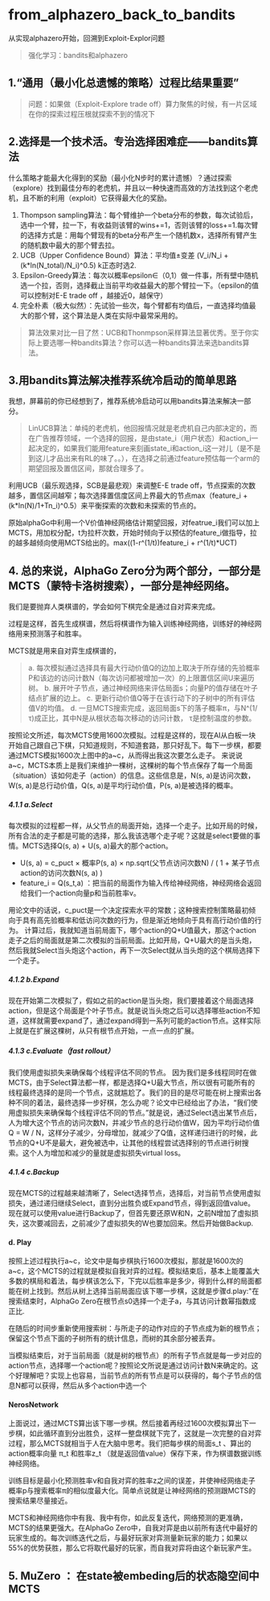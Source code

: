 # from_alphazero_back_to_bandits
 从实现alphazero开始，回溯到Exploit-Explor问题
>强化学习：bandits和alphazero

## 1.“通用（最小化总遗憾的策略）过程比结果重要”

>问题：如果做（Exploit-Explore trade off）算力聚焦的时候，有一片区域在你的探索过程压根就探索不到的情况下

## 2.选择是一个技术活。专治选择困难症——bandits算法

什么策略才能最大化得到的奖励（最小化N步时的累计遗憾）？通过探索（explore）找到最佳分布的老虎机，并且以一种快速而高效的方法找到这个老虎机，且不断的利用（exploit）它获得最大化的奖励。

1. Thompson sampling算法：每个臂维护一个beta分布的参数，每次试验后，选中一个臂，拉一下，有收益则该臂的wins+=1，否则该臂的loss+=1.每次臂的选择方式是：用每个臂现有的beta分布产生一个随机数x，选择所有臂产生的随机数中最大的那个臂去拉。
2. UCB（Upper Confidence Bound）算法：平均值±变差 (V_i/N_i + (k*ln(N_total)/N_i)^0.5) k正态时选2.
3. Epsilon-Greedy算法：每次以概率epsilon∈（0,1）做一件事，所有壁中随机选一个拉，否则，选择截止当前平均收益最大的那个臂拉一下。（epsilon的值可以控制对E-E trade off ，越接近0，越保守）
4. 完全朴素（极大似然）：先试验一些次，每个臂都有均值后，一直选择均值最大的那个臂，这个算法是人类在实际中最常采用的。

>算法效果对比一目了然：UCB和Thonmpson采样算法显著优秀。至于你实际上要选哪一种bandits算法？你可以选一种bandits算法来选bandits算法。

## 3.用bandits算法解决推荐系统冷启动的简单思路

我想，屏幕前的你已经想到了，推荐系统冷启动可以用bandits算法来解决一部分。
>LinUCB算法：单纯的老虎机，他回报情况就是老虎机自己内部决定的，而在广告推荐领域，一个选择的回报，是由state_i（用户状态）和action_i一起决定的，如果我们能用feature来刻画state_i和action_i这一对儿（是不是到这儿才品出来有RL的味了。。），在选择之前通过feature预估每一个arm的期望回报及置信区间，那就合理多了。

利用UCB（最乐观选择，SCB是最悲观）来调整E-E trade off，节点探索的次数越多，置信区间越窄；每次选择置信度区间上界最大的节点max（feature_i + (k*ln(N)/1+Tn_i)^0.5）来平衡探索的次数和未探索的节点的。

原始alphaGo中利用一个V价值神经网络估计期望回报，对featrue_i我们可以加上MCTS，用加权分配，t为拉杆次数，开始时倾向于以预估的feature_i做指导，拉的越多越倾向使用MCTS给出的。max((1-r^(1/t))feature_i + r^(1/t)*UCT)


## 4. 总的来说，AlphaGo Zero分为两个部分，一部分是MCTS（蒙特卡洛树搜索），一部分是神经网络。

我们是要抛弃人类棋谱的，学会如何下棋完全是通过自对弈来完成。

过程是这样，首先生成棋谱，然后将棋谱作为输入训练神经网络，训练好的神经网络用来预测落子和胜率。

MCTS就是用来自对弈生成棋谱的，
>a. 每次模拟通过选择具有最大行动价值Q的边加上取决于所存储的先验概率P和该边的访问计数N（每次访问都被增加一次）的上限置信区间U来遍历树。
b. 展开叶子节点，通过神经网络来评估局面s；向量P的值存储在叶子结点扩展的边上。
c. 更新行动价值Q等于在该行动下的子树中的所有评估值V的均值。
d. 一旦MCTS搜索完成，返回局面s下的落子概率π，与N^(1/τ)成正比，其中N是从根状态每次移动的访问计数， τ是控制温度的参数。

按照论文所述，每次MCTS使用1600次模拟。过程是这样的，现在AI从白板一块开始自己跟自己下棋，只知道规则，不知道套路，那只好乱下。每下一步棋，都要通过MCTS模拟1600次上图中的a~c，从而得出我这次要怎么走子。
来说说a~c，MCTS本质上是我们来维护一棵树，这棵树的每个节点保存了每一个局面（situation）该如何走子（action）的信息。这些信息是，N(s, a)是访问次数，W(s, a)是总行动价值，Q(s, a)是平均行动价值，P(s, a)是被选择的概率。

##### 4.1.1 a.Select
每次模拟的过程都一样，从父节点的局面开始，选择一个走子。比如开局的时候，所有合法的走子都是可能的选择，那么我该选哪个走子呢？这就是select要做的事情。MCTS选择Q(s, a) + U(s, a)最大的那个action。

- U(s, a) = c_puct × 概率P(s, a) × np.sqrt(父节点访问次数N) / ( 1 + 某子节点action的访问次数N(s, a) )
- feature_i = Q(s_t,a)   ：把当前的局面作为输入传给神经网络，神经网络会返回给我们一个action向量p和当前胜率v。

用论文中的话说，c_puct是一个决定探索水平的常数；这种搜索控制策略最初倾向于具有高先验概率和低访问次数的行为，但是渐近地倾向于具有高行动价值的行为。
计算过后，我就知道当前局面下，哪个action的Q+U值最大，那这个action走子之后的局面就是第二次模拟的当前局面。比如开局，Q+U最大的是当头炮，然后我就Select当头炮这个action，再下一次Select就从当头炮的这个棋局选择下一个走子。

##### 4.1.2 b.Expand
现在开始第二次模拟了，假如之前的action是当头炮，我们要接着这个局面选择action，但是这个局面是个叶子节点。就是说当头炮之后可以选择哪些action不知道，这样就需要expand了，通过expand得到一系列可能的action节点。这样实际上就是在扩展这棵树，从只有根节点开始，一点一点的扩展。

##### 4.1.3 c.Evaluate（fast rollout）
我们使用虚拟损失来确保每个线程评估不同的节点。
因为我们是多线程同时在做MCTS，由于Select算法都一样，都是选择Q+U最大节点，所以很有可能所有的线程最终选择的是同一个节点，这就尴尬了。我们的目的是尽可能在树上搜索出各种不同的着法，最终选择一步好棋，怎么办呢？论文中已经给出了办法，“我们使用虚拟损失来确保每个线程评估不同的节点。”就是说，通过Select选出某节点后，人为增大这个节点的访问次数N，并减少节点的总行动价值W，因为平均行动价值Q = W / N，这样分子减少，分母增加，就减少了Q值，这样递归进行的时候，此节点的Q+U不是最大，避免被选中，让其他的线程尝试选择别的节点进行树搜索。这个人为增加和减少的量就是虚拟损失virtual loss。

##### 4.1.4 c.Backup
现在MCTS的过程越来越清晰了，Select选择节点，选择后，对当前节点使用虚拟损失，通过递归继续Select，直到分出胜负或Expand节点，得到返回值value。现在就可以使用value进行Backup了，但首先要还原W和N，之前N增加了虚拟损失，这次要减回去，之前减少了虚拟损失的W也要加回来。然后开始做Backup.


#### d. Play
按照上述过程执行a~c，论文中是每步棋执行1600次模拟，那就是1600次的a~c，这个MCTS的过程就是模拟自我对弈的过程。模拟结束后，基本上能覆盖大多数的棋局和着法，每步棋该怎么下，下完以后胜率是多少，得到什么样的局面都能在树上找到。然后从树上选择当前局面应该下哪一步棋，这就是步骤d.play:"在搜索结束时，AlphaGo Zero在根节点s0选择一个走子a，与其访问计数幂指数成正比.

在随后的时间步重新使用搜索树：与所走子的动作对应的子节点成为新的根节点；保留这个节点下面的子树所有的统计信息，而树的其余部分被丢弃。

当模拟结束后，对于当前局面（就是树的根节点）的所有子节点就是每一步对应的action节点，选择哪一个action呢？按照论文所说是通过访问计数N来确定的。这个好理解吧？实现上也容易，当前节点的所有节点是可以获得的，每个子节点的信息N都可以获得，然后从多个action中选一个

#### NerosNetwork
上面说过，通过MCTS算出该下哪一步棋。然后接着再经过1600次模拟算出下一步棋，如此循环直到分出胜负，这样一整盘棋就下完了，这就是一次完整的自对弈过程，那么MCTS就相当于人在大脑中思考。我们把每步棋的局面s_t 、算出的action概率向量 π_t 和胜率z_t （就是返回值value）保存下来，作为棋谱数据训练神经网络。

训练目标是最小化预测胜率v和自我对弈的胜率z之间的误差，并使神经网络走子概率p与搜索概率π的相似度最大化。简单点说就是让神经网络的预测跟MCTS的搜索结果尽量接近。

MCTS和神经网络你中有我、我中有你，如此反复迭代，网络预测的更准确，MCTS的结果更强大。在AlphaGo Zero中，自我对弈是由以前所有迭代中最好的玩家生成的。每次训练迭代之后，与最好玩家对弈测量新玩家的能力；如果以55%的优势获胜，那么它将取代最好的玩家，而自我对弈将由这个新玩家产生。

## 5. MuZero ： 在state被embeding后的状态隐空间中MCTS